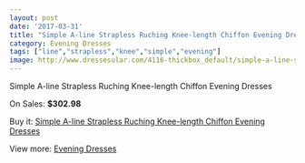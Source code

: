```yaml
---
layout: post
date: '2017-03-31'
title: "Simple A-line Strapless Ruching Knee-length Chiffon Evening Dresses"
category: Evening Dresses
tags: ["line","strapless","knee","simple","evening"]
image: http://www.dressesular.com/4116-thickbox_default/simple-a-line-strapless-ruching-knee-length-chiffon-evening-dresses.jpg
---
```

Simple A-line Strapless Ruching Knee-length Chiffon Evening Dresses

On Sales: **$302.98**
<a href="https://www.dressesular.com/evening-dresses/1819-simple-a-line-strapless-ruching-knee-length-chiffon-evening-dresses.html"><amp-img layout="responsive" width="600" height="600" src="//www.dressesular.com/4116-thickbox_default/simple-a-line-strapless-ruching-knee-length-chiffon-evening-dresses.jpg" alt="Simple A-line Strapless Ruching Knee-length Chiffon Evening Dresses 0" /></a>

Buy it: [Simple A-line Strapless Ruching Knee-length Chiffon Evening Dresses](https://www.dressesular.com/evening-dresses/1819-simple-a-line-strapless-ruching-knee-length-chiffon-evening-dresses.html "Simple A-line Strapless Ruching Knee-length Chiffon Evening Dresses")

View more: [Evening Dresses](https://www.dressesular.com/8-evening-dresses "Evening Dresses")